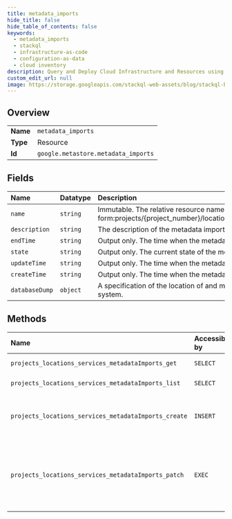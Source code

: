 ```yaml
---
title: metadata_imports
hide_title: false
hide_table_of_contents: false
keywords:
  - metadata_imports
  - stackql
  - infrastructure-as-code
  - configuration-as-data
  - cloud inventory
description: Query and Deploy Cloud Infrastructure and Resources using SQL
custom_edit_url: null
image: https://storage.googleapis.com/stackql-web-assets/blog/stackql-blog-post-featured-image.png
---
```

  
    

## Overview
<table><tbody>
<tr><td><b>Name</b></td><td><code>metadata_imports</code></td></tr>
<tr><td><b>Type</b></td><td>Resource</td></tr>
<tr><td><b>Id</b></td><td><code>google.metastore.metadata_imports</code></td></tr>
</tbody></table>

## Fields
| Name | Datatype | Description |
|:-----|:---------|:------------|
| `name` | `string` | Immutable. The relative resource name of the metadata import, of the form:projects/{project_number}/locations/{location_id}/services/{service_id}/metadataImports/{metadata_import_id}. |
| `description` | `string` | The description of the metadata import. |
| `endTime` | `string` | Output only. The time when the metadata import finished. |
| `state` | `string` | Output only. The current state of the metadata import. |
| `updateTime` | `string` | Output only. The time when the metadata import was last updated. |
| `createTime` | `string` | Output only. The time when the metadata import was started. |
| `databaseDump` | `object` | A specification of the location of and metadata about a database dump from a relational database management system. |
## Methods
| Name | Accessible by | Required Params | Description |
|:-----|:--------------|:----------------|:------------|
| `projects_locations_services_metadataImports_get` | `SELECT` | `name` | Gets details of a single import. |
| `projects_locations_services_metadataImports_list` | `SELECT` | `parent` | Lists imports in a service. |
| `projects_locations_services_metadataImports_create` | `INSERT` | `parent` | Creates a new MetadataImport in a given project and location. |
| `projects_locations_services_metadataImports_patch` | `EXEC` | `name` | Updates a single import. Only the description field of MetadataImport is supported to be updated. |
